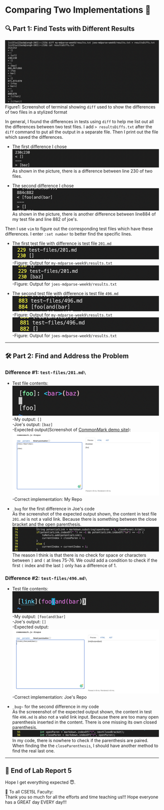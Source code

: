 # Comparing Two Implementations 🔬
## 🔍 Part 1: Find Tests with Different Results 

![image](Lab5Part1.png)
Figure1: Screenshot of terminal showing `diff` used to show the differences of two files in a stylized format

In general, I found the differences in tests using `diff` to help me list out all the differences between two test files. I add `> resultsDiffs.txt` after the `diff` command to put all the output in a separate file. Then I print out the file which saved the differences.

- The first difference I chose
![image](Lab5Part1.1.png)
As shown in the picture, there is a difference between line 230 of two files.

- The second difference I chose
![image](Lab5Part1.2.png)
As shown in the picture, there is another difference between line884 of my test file and line 882 of joe's.

Then I use `vim` to figure out the corresponding test files which have these differences. I enter `:set number` to better find the specific lines. 

- The first test file with difference is test file `201.md`
![image](Lab5Part1Test1.png)
-Figure: Output for `my-mdparse-week9\results.txt`
![image](Lab5Part1Test1J.png)
-Figure: Output for `joes-mdparse-week9/results.txt`

- The second test file with difference is test file `496.md`
![image](Lab5Part1Test2.png)
-Figure: Output for `my-mdparse-week9\results.txt`
![image](Lab5Part1Test2J.png)
-Figure: Output for `joes-mdparse-week9/results.txt`
---
## 🛠️ Part 2: Find and Address the Problem
### Difference #1: `test-files/201.md\`
- Test file contents:
![image](Lab5Part2Test1.png)
-My output: `[]`\
-Joe's output: `[baz]`\
-Expected output(Screenshot of [CommonMark demo site](https://spec.commonmark.org/dingus/)):
![image](Lab5Part2TestExpected.png)
-Correct implementation: My Repo

- `_bug` for the first difference in Joe's code\
As the screenshot of the expected output shown, the content in test file `201.md` is not a valid link. Because there is something between the close bracket and the open parenthesis.
![image](Lab5Part2Test1Bug.png)
The reason I think is that there is no check for space or characters between `]` and `(` at lines 75-76. We could add a condition to check if the first `(` index and the last `]` only has a difference of 1.

### Difference #2: `test-files/496.md\`
- Test file contents:
![image](Lab5Part2Test2.png)\
-My output: `[foo(and(bar]`\
-Joe's output: `[]`\
-Expected output:
![image](Lab5Part2Test2Expected.png)
-Correct implementation: Joe's Repo

- `_bug~` for the second difference in my code\
As the screeenshot of the expected output shown, the content in test file `496.md` is also not a valid link input. Because there are too many open parenthesis inserted in the content. There is one missing its own closed parenthesis.
![image](Lab5Part2Test2Bug.png)
In my code, there is nowhere to check if the parenthesis are paired. When finding the the `closeParenthesis`, I should have another method to find the real last one.

---
## 🥳 End of Lab Report 5
Hope I get everything expected 😇.

💖 To all CSE15L Faculty:\
Thank you so much for all the efforts and time teaching us!!! Hope everyone has a GREAT day EVERY day!!!